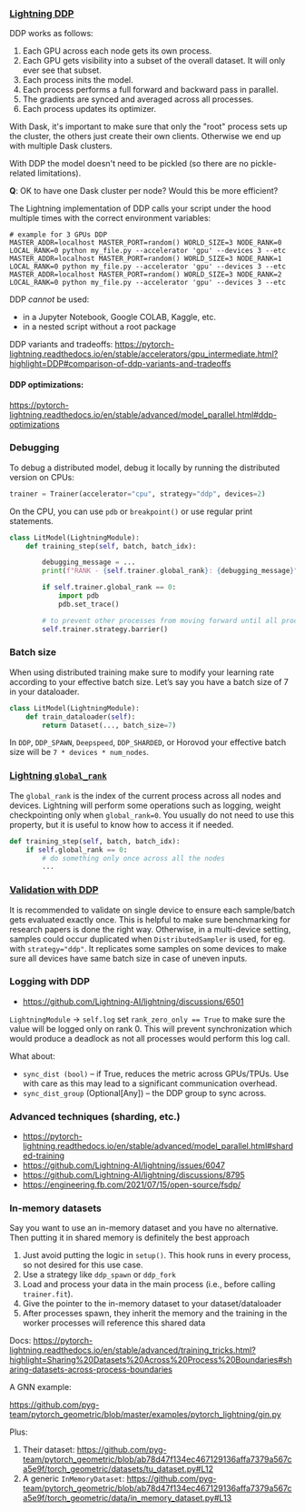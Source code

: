 ### [Lightning DDP](https://pytorch-lightning.readthedocs.io/en/stable/accelerators/gpu_intermediate.html#distributed-data-parallel)

DDP works as follows:

1. Each GPU across each node gets its own process.
2. Each GPU gets visibility into a subset of the overall dataset. It will only ever see that subset.
3. Each process inits the model.
4. Each process performs a full forward and backward pass in parallel.
5. The gradients are synced and averaged across all processes.
6. Each process updates its optimizer.

With Dask, it's important to make sure that only the "root" process sets up the cluster, the others just create their own clients.
Otherwise we end up with multiple Dask clusters. 

With DDP the model doesn't need to be pickled (so there are no pickle-related limitations).

**Q**: OK to have one Dask cluster per node? Would this be more efficient?

The Lightning implementation of DDP calls your script under the hood multiple times with the correct environment variables:

```shell
# example for 3 GPUs DDP
MASTER_ADDR=localhost MASTER_PORT=random() WORLD_SIZE=3 NODE_RANK=0 LOCAL_RANK=0 python my_file.py --accelerator 'gpu' --devices 3 --etc
MASTER_ADDR=localhost MASTER_PORT=random() WORLD_SIZE=3 NODE_RANK=1 LOCAL_RANK=0 python my_file.py --accelerator 'gpu' --devices 3 --etc
MASTER_ADDR=localhost MASTER_PORT=random() WORLD_SIZE=3 NODE_RANK=2 LOCAL_RANK=0 python my_file.py --accelerator 'gpu' --devices 3 --etc
```

DDP _cannot_ be used:

- in a Jupyter Notebook, Google COLAB, Kaggle, etc.
- in a nested script without a root package

DDP variants and tradeoffs: https://pytorch-lightning.readthedocs.io/en/stable/accelerators/gpu_intermediate.html?highlight=DDP#comparison-of-ddp-variants-and-tradeoffs

#### DDP **optimizations**:

https://pytorch-lightning.readthedocs.io/en/stable/advanced/model_parallel.html#ddp-optimizations


### Debugging

To debug a distributed model, debug it locally by running the distributed version on CPUs:

```python
trainer = Trainer(accelerator="cpu", strategy="ddp", devices=2)
```

On the CPU, you can use `pdb` or `breakpoint()` or use regular print statements.

```python
class LitModel(LightningModule):
    def training_step(self, batch, batch_idx):

        debugging_message = ...
        print(f"RANK - {self.trainer.global_rank}: {debugging_message}")

        if self.trainer.global_rank == 0:
            import pdb
            pdb.set_trace()

        # to prevent other processes from moving forward until all processes are in sync
        self.trainer.strategy.barrier()
```

### Batch size

When using distributed training make sure to modify your learning rate according to your effective batch size.
Let’s say you have a batch size of 7 in your dataloader.

```python
class LitModel(LightningModule):
    def train_dataloader(self):
        return Dataset(..., batch_size=7)
```

In `DDP`, `DDP_SPAWN`, `Deepspeed`, `DDP_SHARDED`, or Horovod your effective batch size will be `7 * devices * num_nodes`.

### [Lightning `global_rank`](https://pytorch-lightning.readthedocs.io/en/stable/common/lightning_module.html#global-rank)

The `global_rank` is the index of the current process across all nodes and devices. 
Lightning will perform some operations such as logging, weight checkpointing only when `global_rank=0`. 
You usually do not need to use this property, but it is useful to know how to access it if needed.

```python
def training_step(self, batch, batch_idx):
    if self.global_rank == 0:
        # do something only once across all the nodes
        ...
```

### [Validation with DDP](https://pytorch-lightning.readthedocs.io/en/stable/common/lightning_module.html#validation)

It is recommended to validate on single device to ensure each sample/batch gets evaluated exactly once. 
This is helpful to make sure benchmarking for research papers is done the right way. 
Otherwise, in a multi-device setting, samples could occur duplicated when `DistributedSampler` is used, for eg. with `strategy="ddp"`.
It replicates some samples on some devices to make sure all devices have same batch size in case of uneven inputs.

### Logging with DDP

- https://github.com/Lightning-AI/lightning/discussions/6501

`LightningModule` -> `self.log` set `rank_zero_only == True` to make sure the value will be logged only on rank 0.
This will prevent synchronization which would produce a deadlock as not all processes would perform this log call.

What about:

- `sync_dist (bool)` – if True, reduces the metric across GPUs/TPUs. Use with care as this may lead to a significant communication overhead.
- `sync_dist_group` (Optional[Any]) – the DDP group to sync across.

### Advanced techniques (sharding, etc.)

- https://pytorch-lightning.readthedocs.io/en/stable/advanced/model_parallel.html#sharded-training
- https://github.com/Lightning-AI/lightning/issues/6047
- https://github.com/Lightning-AI/lightning/discussions/8795
- https://engineering.fb.com/2021/07/15/open-source/fsdp/


### In-memory datasets

Say you want to use an in-memory dataset and you have no alternative. Then putting it in shared memory is definitely the best approach

1. Just avoid putting the logic in `setup()`. This hook runs in every process, so not desired for this use case.
2. Use a strategy like `ddp_spawn` or `ddp_fork`
3. Load and process your data in the main process (i.e., before calling `trainer.fit`).
4. Give the pointer to the in-memory dataset to your dataset/dataloader
5. After processes spawn, they inherit the memory and the training in the worker processes will reference this shared data

Docs: https://pytorch-lightning.readthedocs.io/en/stable/advanced/training_tricks.html?highlight=Sharing%20Datasets%20Across%20Process%20Boundaries#sharing-datasets-across-process-boundaries

A GNN example:

https://github.com/pyg-team/pytorch_geometric/blob/master/examples/pytorch_lightning/gin.py

Plus:

1. Their dataset: https://github.com/pyg-team/pytorch_geometric/blob/ab78d47f134ec467129136affa7379a567ca5e9f/torch_geometric/datasets/tu_dataset.py#L12
2. A generic `InMemoryDataset`: https://github.com/pyg-team/pytorch_geometric/blob/ab78d47f134ec467129136affa7379a567ca5e9f/torch_geometric/data/in_memory_dataset.py#L13